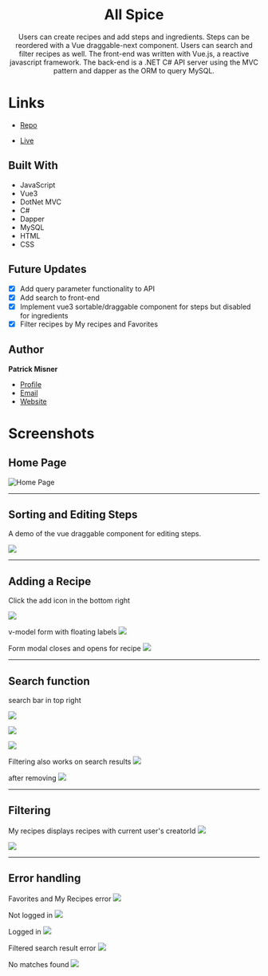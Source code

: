 
<h1 align="center"><project-name> All Spice</h1>

<p align="center"><project-description>Users can create recipes and add steps and ingredients. Steps can be reordered with a Vue draggable-next component. Users can search and filter recipes as well. The front-end was written with Vue.js, a reactive javascript framework. The back-end is a .NET C# API server using the MVC pattern and dapper as the ORM to query MySQL.</p>

# Links

- [Repo](https://github.com/patrick-misner/allspice "Keeper Repo")

- [Live](https://all-spice.herokuapp.com/ "Live View")


## Built With


- JavaScript
- Vue3
- DotNet MVC
- C#
- Dapper
- MySQL
- HTML
- CSS

## Future Updates

- [x] Add query parameter functionality to API
- [x] Add search to front-end
- [x] Implement vue3 sortable/draggable component for steps but disabled for ingredients
- [x] Filter recipes by My recipes and Favorites

## Author

**Patrick Misner**

- [Profile](https://github.com/patrick-misner "Patrick Misner")
- [Email](mailto:misner.patrick@gmail.com?subject=Hi "Hi!")
- [Website](https://kingtechnologies.in "Welcome")

# Screenshots

## Home Page

![Home Page](/allspice.client/src/assets/img/homepage.png)

---

## Sorting and Editing Steps

A demo of the vue draggable component for editing steps.

![](/allspice.client/src/assets/img/editsteps.gif)

---

## Adding a Recipe

Click the add icon in the bottom right

![](/allspice.client/src/assets/img/createrecipestep1.png)

v-model form with floating labels
![](/allspice.client/src/assets/img/createrecipestep2.png)

Form modal closes and opens for recipe 
![](/allspice.client/src/assets/img/createrecipestep3.png)




- - -
## Search function

search bar in top right

![](/allspice.client/src/assets/img/searchresults1.png)

![](/allspice.client/src/assets/img/searchresults2.png)

![](/allspice.client/src/assets/img/searchresults3.png)

Filtering also works on search results
![](/allspice.client/src/assets/img/searchresults4.png)

after removing 
![](/allspice.client/src/assets/img/searchresults5.png)

---

## Filtering


My recipes displays recipes with current user's creatorId
![](/allspice.client/src/assets/img/filterstep2.png)

![](/allspice.client/src/assets/img/filterstep3.png)

---

## Error handling

Favorites and My Recipes error
![](/allspice.client/src/assets/img/error1.png)

Not logged in
![](/allspice.client/src/assets/img/error2.png)

Logged in
![](/allspice.client/src/assets/img/error3.png)

Filtered search result error
![](/allspice.client/src/assets/img/error4.png)

No matches found
![](/allspice.client/src/assets/img/error5.png)
